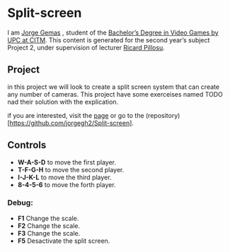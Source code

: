 # Split-screen
I am [Jorge Gemas](https://github.com/jorgegh2) , student of the
[Bachelor’s Degree in
Video Games by UPC at CITM](https://www.citm.upc.edu/ing/estudis/graus-videojocs/). This content is generated for the second year’s
subject Project 2, under supervision of lecturer
[Ricard Pillosu](https://es.linkedin.com/in/ricardpillosu).


## Project

in this project we will look to create a split screen system that can create any number of cameras. This project have some exerceises named TODO nad their solution with the explication.

if you are interested, visit the [page](https://jorgegh2.github.io/Split-screen/) or go to the (repository)[https://github.com/jorgegh2/Split-screen].


## Controls

- **W-A-S-D** to move the first player.
- **T-F-G-H** to move the second player.
- **I-J-K-L** to move the third player.
- **8-4-5-6** to move the forth player.

### Debug:

- **F1** Change the scale.
- **F2** Change the scale.
- **F3** Change the scale.
- **F5** Desactivate the split screen.
